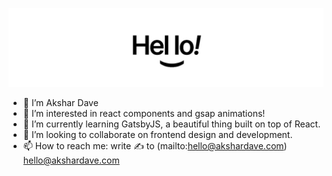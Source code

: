 ![hello!](hello.jpeg "Hello!")

- 👋 I’m Akshar Dave
- 👀 I’m interested in react components and gsap animations!
- 🌱 I’m currently learning GatsbyJS, a beautiful thing built on top of React.
- 💞️ I’m looking to collaborate on frontend design and development.
- 📫 How to reach me: write ✍️ to (mailto:hello@akshardave.com) hello@akshardave.com

<!---
akshar-dave/akshar-dave is a ✨ special ✨ repository because its `README.md` (this file) appears on your GitHub profile.
You can click the Preview link to take a look at your changes.
--->
